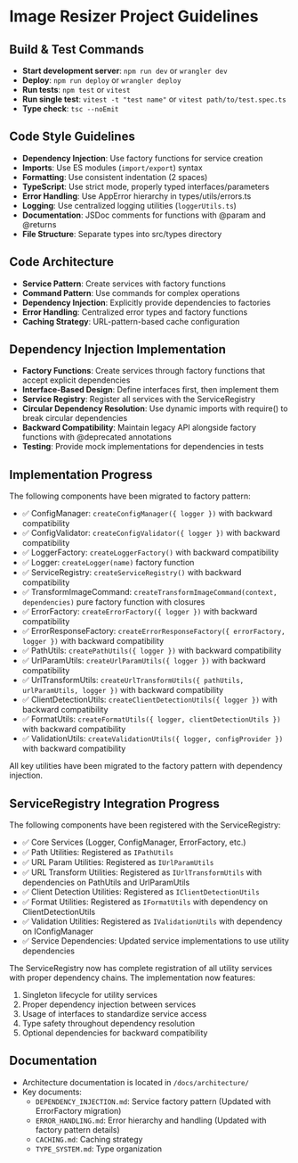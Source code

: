 # Image Resizer Project Guidelines

## Build & Test Commands
- **Start development server**: `npm run dev` or `wrangler dev`
- **Deploy**: `npm run deploy` or `wrangler deploy`
- **Run tests**: `npm test` or `vitest`
- **Run single test**: `vitest -t "test name"` or `vitest path/to/test.spec.ts`
- **Type check**: `tsc --noEmit`

## Code Style Guidelines
- **Dependency Injection**: Use factory functions for service creation
- **Imports**: Use ES modules (`import/export`) syntax
- **Formatting**: Use consistent indentation (2 spaces)
- **TypeScript**: Use strict mode, properly typed interfaces/parameters
- **Error Handling**: Use AppError hierarchy in types/utils/errors.ts
- **Logging**: Use centralized logging utilities (`loggerUtils.ts`)
- **Documentation**: JSDoc comments for functions with @param and @returns
- **File Structure**: Separate types into src/types directory

## Code Architecture
- **Service Pattern**: Create services with factory functions
- **Command Pattern**: Use commands for complex operations
- **Dependency Injection**: Explicitly provide dependencies to factories
- **Error Handling**: Centralized error types and factory functions
- **Caching Strategy**: URL-pattern-based cache configuration

## Dependency Injection Implementation
- **Factory Functions**: Create services through factory functions that accept explicit dependencies
- **Interface-Based Design**: Define interfaces first, then implement them
- **Service Registry**: Register all services with the ServiceRegistry
- **Circular Dependency Resolution**: Use dynamic imports with require() to break circular dependencies
- **Backward Compatibility**: Maintain legacy API alongside factory functions with @deprecated annotations
- **Testing**: Provide mock implementations for dependencies in tests

## Implementation Progress
The following components have been migrated to factory pattern:
- ✅ ConfigManager: `createConfigManager({ logger })` with backward compatibility
- ✅ ConfigValidator: `createConfigValidator({ logger })` with backward compatibility
- ✅ LoggerFactory: `createLoggerFactory()` with backward compatibility
- ✅ Logger: `createLogger(name)` factory function
- ✅ ServiceRegistry: `createServiceRegistry()` with backward compatibility
- ✅ TransformImageCommand: `createTransformImageCommand(context, dependencies)` pure factory function with closures
- ✅ ErrorFactory: `createErrorFactory({ logger })` with backward compatibility
- ✅ ErrorResponseFactory: `createErrorResponseFactory({ errorFactory, logger })` with backward compatibility
- ✅ PathUtils: `createPathUtils({ logger })` with backward compatibility
- ✅ UrlParamUtils: `createUrlParamUtils({ logger })` with backward compatibility
- ✅ UrlTransformUtils: `createUrlTransformUtils({ pathUtils, urlParamUtils, logger })` with backward compatibility
- ✅ ClientDetectionUtils: `createClientDetectionUtils({ logger })` with backward compatibility
- ✅ FormatUtils: `createFormatUtils({ logger, clientDetectionUtils })` with backward compatibility
- ✅ ValidationUtils: `createValidationUtils({ logger, configProvider })` with backward compatibility

All key utilities have been migrated to the factory pattern with dependency injection.

## ServiceRegistry Integration Progress
The following components have been registered with the ServiceRegistry:
- ✅ Core Services (Logger, ConfigManager, ErrorFactory, etc.)
- ✅ Path Utilities: Registered as `IPathUtils`
- ✅ URL Param Utilities: Registered as `IUrlParamUtils`
- ✅ URL Transform Utilities: Registered as `IUrlTransformUtils` with dependencies on PathUtils and UrlParamUtils
- ✅ Client Detection Utilities: Registered as `IClientDetectionUtils`
- ✅ Format Utilities: Registered as `IFormatUtils` with dependency on ClientDetectionUtils
- ✅ Validation Utilities: Registered as `IValidationUtils` with dependency on IConfigManager
- ✅ Service Dependencies: Updated service implementations to use utility dependencies

The ServiceRegistry now has complete registration of all utility services with proper dependency chains. The implementation now features:
1. Singleton lifecycle for utility services
2. Proper dependency injection between services
3. Usage of interfaces to standardize service access
4. Type safety throughout dependency resolution
5. Optional dependencies for backward compatibility

## Documentation
- Architecture documentation is located in `/docs/architecture/`
- Key documents:
  - `DEPENDENCY_INJECTION.md`: Service factory pattern (Updated with ErrorFactory migration)
  - `ERROR_HANDLING.md`: Error hierarchy and handling (Updated with factory pattern details)
  - `CACHING.md`: Caching strategy
  - `TYPE_SYSTEM.md`: Type organization
